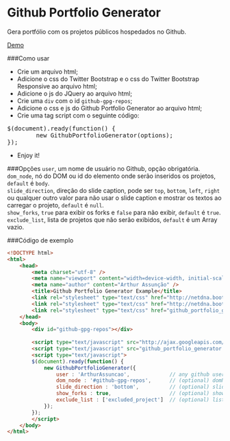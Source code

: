 Github Portfolio Generator
==========================

Gera portfólio com os projetos públicos hospedados no Github.

[Demo](http://github.arthurassuncao.com)

###Como usar
* Crie um arquivo html;
* Adicione o css do Twitter Bootstrap e o css do Twitter Bootstrap Responsive ao arquivo html;
* Adicione o js do JQuery ao arquivo html;
* Crie uma `div` com o id `github-gpg-repos`;
* Adicione o css e js do Github Portfolio Generator ao arquivo html;
* Crie uma tag script com o seguinte código:
<pre>
$(document).ready(function() {
        new GithubPortfolioGenerator(options);
});
</pre>
* Enjoy it!

###Opções
`user`, um nome de usuário no Github, opção obrigatória.<br>
`dom_node`, nó do DOM ou id do elemento onde serão inseridos os projetos, `default` é `body`.<br>
`slide_direction`, direção do slide caption, pode ser `top`, `bottom`, `left`, `right` ou qualquer outro valor para não usar o slide caption e mostrar os textos ao carregar o projeto, `default` é `null`.<br>
`show_forks`, `true` para exibir os forks e `false` para não exibir, `default` é `true`.<br>
`exclude_list`, lista de projetos que não serão exibidos, `default` é um Array vazio.

###Código de exemplo
```html
<!DOCTYPE html>
<html>
    <head>
        <meta charset="utf-8" />
        <meta name="viewport" content="width=device-width, initial-scale=1.0" />
        <meta name="author" content="Arthur Assunção" />
        <title>Github Portfolio Generator Example</title>
        <link rel="stylesheet" type="text/css" href="http://netdna.bootstrapcdn.com/twitter-bootstrap/2.3.1/css/bootstrap.min.css" />
        <link rel="stylesheet" type="text/css" href="http://netdna.bootstrapcdn.com/twitter-bootstrap/2.3.1/css/bootstrap-responsive.min.css" />
        <link rel="stylesheet" type="text/css" href="github_portfolio_generator.css" />
    </head>
    <body>
        <div id="github-gpg-repos"></div>
        
        <script type="text/javascript" src="http://ajax.googleapis.com/ajax/libs/jquery/1.9.1/jquery.min.js"></script>
        <script type="text/javascript" src="github_portfolio_generator.js"></script>
        <script type="text/javascript">
        $(document).ready(function() {
            new GithubPortfolioGenerator({
                user : 'ArthurAssuncao',             // any github username
                dom_node : '#github-gpg-repos',      // (optional) domNode to attach to or element id
                slide_direction : 'bottom',          // (optional) slide direction, null by default
                show_forks : true,                   // (optional) show forked repos, true by default
                exclude_list : ['excluded_project']  // (optional) list excluded repos
            });
        });
        </script>
    </body>
</html>
```
